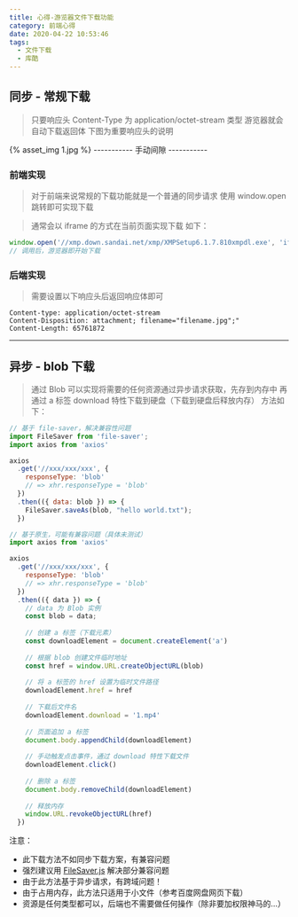 ```yaml
---
title: 心得-游览器文件下载功能
category: 前端心得
date: 2020-04-22 10:53:46
tags:
  - 文件下载
  - 库酷
---
```


## 同步 - 常规下载
> 只要响应头 Content-Type 为 application/octet-stream 类型
> 游览器就会自动下载返回体
> 下图为重要响应头的说明

{% asset_img 1.jpg %}
----------- 手动间隙 -----------

### 前端实现
> 对于前端来说常规的下载功能就是一个普通的同步请求
> 使用 window.open 跳转即可实现下载

> 通常会以 iframe 的方式在当前页面实现下载
> 如下：

```javascript
window.open('//xmp.down.sandai.net/xmp/XMPSetup6.1.7.810xmpdl.exe', 'iframe-name')
// 调用后，游览器即开始下载
```

### 后端实现
> 需要设置以下响应头后返回响应体即可

```http request
Content-type: application/octet-stream
Content-Disposition: attachment; filename="filename.jpg";"
Content-Length: 65761872
```

--------------------------------------------------------------

## 异步 - blob 下载
> 通过 Blob 可以实现将需要的任何资源通过异步请求获取，先存到内存中
> 再通过 a 标签 download 特性下载到硬盘（下载到硬盘后释放内存）
> 方法如下：

```javascript
// 基于 file-saver，解决兼容性问题
import FileSaver from 'file-saver';
import axios from 'axios'

axios
  .get('//xxx/xxx/xxx', {
    responseType: 'blob'
    // => xhr.responseType = 'blob'
  })
  .then(({ data: blob }) => {
    FileSaver.saveAs(blob, "hello world.txt");
  })
```

```javascript
// 基于原生，可能有兼容问题（具体未测试）
import axios from 'axios'

axios
  .get('//xxx/xxx/xxx', {
    responseType: 'blob'
    // => xhr.responseType = 'blob'
  })
  .then(({ data }) => {
    // data 为 Blob 实例
    const blob = data;
    
    // 创建 a 标签（下载元素）
    const downloadElement = document.createElement('a')
    
    // 根据 blob 创建文件临时地址
    const href = window.URL.createObjectURL(blob)
    
    // 将 a 标签的 href 设置为临时文件路径
    downloadElement.href = href
    
    // 下载后文件名
    downloadElement.download = '1.mp4'
    
    // 页面追加 a 标签
    document.body.appendChild(downloadElement)
    
    // 手动触发点击事件，通过 download 特性下载文件
    downloadElement.click()
    
    // 删除 a 标签
    document.body.removeChild(downloadElement)
    
    // 释放内存
    window.URL.revokeObjectURL(href)
  })
```

注意：
- 此下载方法不如同步下载方案，有兼容问题
- 强烈建议用 [FileSaver.js](https://github.com/eligrey/FileSaver.js) 解决部分兼容问题
- 由于此方法基于异步请求，有跨域问题！
- 由于占用内存，此方法只适用于小文件（参考百度网盘网页下载）
- 资源是任何类型都可以，后端也不需要做任何操作（除非要加权限神马的...）